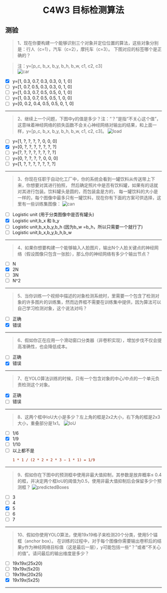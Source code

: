 <h1 align="center">C4W3 目标检测算法</h1>

## 测验

> 1、现在你要构建一个能够识别三个对象并定位位置的算法，这些对象分别是：行人（c=1），汽车（c=2），摩托车（c=3）。 下图对应的标签哪个是正确的？

> 注：y=[p_c, b_x, b_y, b_h, b_w, c1, c2, c3]  
![car](./testAssests/C4W3/car.jpg)
- [x] y=[1, 0.3, 0.7, 0.3, 0.3, 0, 1, 0]
- [ ] y=[1, 0.7, 0.5, 0.3, 0.3, 0, 1, 0]
- [ ] y=[1, 0.3, 0.7, 0.5, 0.5, 0, 1, 0]
- [ ] y=[1, 0.3, 0.7, 0.5, 0.5, 1, 0, 0]
- [ ] y=[0, 0.2, 0.4, 0.5, 0.5, 0, 1, 0]
___
> 2、继续上一个问题，下图中y的值是多少？注：“？”是指“不关心这个值”，这意味着神经网络的损失函数不会关心神经网络对输出的结果，和上面一样，y=[p_c, b_x, b_y, b_h, b_w, c1, c2, c3]。 
![load](./testAssests/C4W3/load.jpg)
- [ ] y=[1, ?, ?, ?, ?, 0, 0, 0]
- [x] y=[0, ?, ?, ?, ?, ?, ?, ?]
- [ ] y=[?, ?, ?, ?, ?, ?, ?, ?]
- [ ] y=[0, ?, ?, ?, ?, 0, 0, 0]
- [ ] y=[1, ?, ?, ?, ?, ?, ?, ?]
___
> 3、你现在任职于自动化工厂中，你的系统会看到一罐饮料从传送带上下来，你想要对其进行拍照，
然后确定照片中是否有饮料罐，如果有的话就对其进行包装。饮料罐头是圆的，而包装盒是方的，
每一罐饮料的大小是一样的，每个图像中最多只有一罐饮料，现在你有下面的方案可供选择，这里有一些训练集图像： 
![can](./testAssests/C4W3/can.jpg)
- [ ] Logistic unit (用于分类图像中是否有罐头)
- [x] Logistic unit,b_x 和 b_y
- [ ] Logistic unit,b_x,b_y,b_h (因为b_w =b_h，所以只需要一个就行了)
- [ ] Logistic unit,b_x,b_y,b_h,b_w
___
> 4、如果你想要构建一个能够输入人脸图片，输出N个人脸关键点的神经网络（假设图像只包含一张脸），那么你的神经网络有多少个输出节点？

- [ ] N
- [x] 2N
- [ ] 3N
- [ ] N^2
___
> 5、当你训练一个视频中描述的对象检测系统时，里需要一个包含了检测对象的许多图片的训练集，然而边界框不需要在训练集中提供，因为算法可以自己学习检测对象，这个说法对吗？ 
- [ ] 正确
- [x] 错误
___
> 6、假如你正在应用一个滑动窗口分类器（非卷积实现），增加步伐不仅会提高准确性，也会降低成本。
- [ ] 正确
- [x] 错误
___
> 7、在YOLO算法训练的时候，只有一个包含对象的中心/中点的一个单元负责检测这个对象。
- [x] 正确
- [ ] 错误
___
> 8、这两个框中IoU大小是多少？左上角的框是2x2大小，右下角的框是2x3大小，重叠部分是1x1。 
![IoU](./testAssests/C4W3/IoU.jpg)
- [ ] 1/6
- [x] 1/9
- [ ] 1/10
- [ ] 以上都不是
    ```diff
    1 * 1 / (2 * 2 + 2 * 3 − 1 * 1) = 1/9
    ```
___
> 9、假如你在下图中的预测框中使用非最大值抑制，其参数是放弃概率≤ 0.4的框，并决定两个框IoU的阈值为0.5，使用非最大值抑制后会保留多少个预测框？ 
![predictedBoxes](./testAssests/C4W3/predicted_boxes.jpg)
- [ ] 3
- [ ] 4
- [x] 5
- [ ] 6
- [ ] 7
___
> 10、假如你使用YOLO算法，使用19x19格子来检测20个分类，使用5个锚框（anchor box）。
在训练的过程中，对于每个图像你需要输出卷积后的结果y作为神经网络目标值（这是最后一层），y可能包括一些“？”或者“不关心的值”。请问最后的输出维度是多少？
- [ ] 19x19x(25x20)
- [ ] 19x19x(5x20)
- [ ] 19x19x(20x25)
- [x] 19x19x(5x25)
___